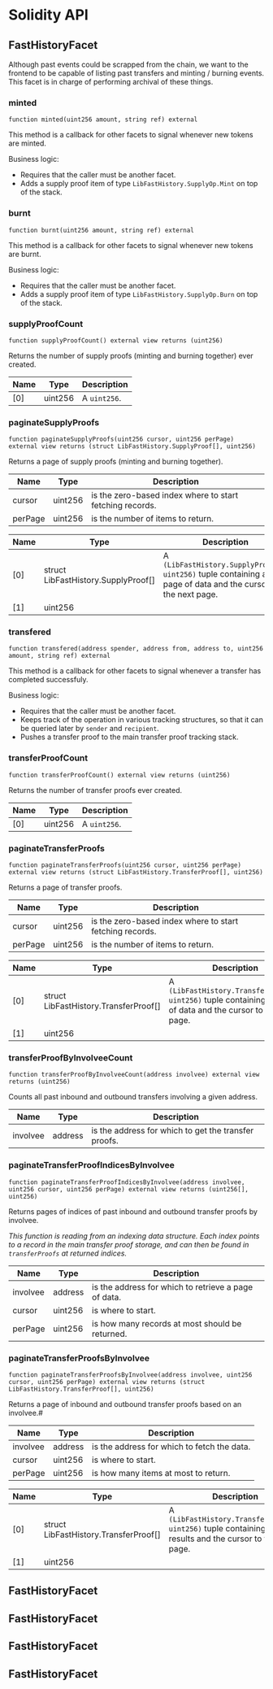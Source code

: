 # Solidity API

## FastHistoryFacet

Although past events could be scrapped from the chain, we want to
the frontend to be capable of listing past transfers and minting / burning events.
This facet is in charge of performing archival of these things.

### minted

```solidity
function minted(uint256 amount, string ref) external
```

This method is a callback for other facets to signal whenever new tokens are minted.

Business logic:
- Requires that the caller must be another facet.
- Adds a supply proof item of type `LibFastHistory.SupplyOp.Mint` on top of the stack.

### burnt

```solidity
function burnt(uint256 amount, string ref) external
```

This method is a callback for other facets to signal whenever new tokens are burnt.

Business logic:
- Requires that the caller must be another facet.
- Adds a supply proof item of type `LibFastHistory.SupplyOp.Burn` on top of the stack.

### supplyProofCount

```solidity
function supplyProofCount() external view returns (uint256)
```

Returns the number of supply proofs (minting and burning together) ever created.

| Name | Type | Description |
| ---- | ---- | ----------- |
| [0] | uint256 | A `uint256`. |

### paginateSupplyProofs

```solidity
function paginateSupplyProofs(uint256 cursor, uint256 perPage) external view returns (struct LibFastHistory.SupplyProof[], uint256)
```

Returns a page of supply proofs (minting and burning together).

| Name | Type | Description |
| ---- | ---- | ----------- |
| cursor | uint256 | is the zero-based index where to start fetching records. |
| perPage | uint256 | is the number of items to return. |

| Name | Type | Description |
| ---- | ---- | ----------- |
| [0] | struct LibFastHistory.SupplyProof[] | A `(LibFastHistory.SupplyProof[], uint256)` tuple containing a page of data and the cursor to the next page. |
| [1] | uint256 |  |

### transfered

```solidity
function transfered(address spender, address from, address to, uint256 amount, string ref) external
```

This method is a callback for other facets to signal whenever a transfer has completed successfuly.

Business logic:
- Requires that the caller must be another facet.
- Keeps track of the operation in various tracking structures, so that it can be queried later by `sender` and `recipient`.
- Pushes a transfer proof to the main transfer proof tracking stack.

### transferProofCount

```solidity
function transferProofCount() external view returns (uint256)
```

Returns the number of transfer proofs ever created.

| Name | Type | Description |
| ---- | ---- | ----------- |
| [0] | uint256 | A `uint256`. |

### paginateTransferProofs

```solidity
function paginateTransferProofs(uint256 cursor, uint256 perPage) external view returns (struct LibFastHistory.TransferProof[], uint256)
```

Returns a page of transfer proofs.

| Name | Type | Description |
| ---- | ---- | ----------- |
| cursor | uint256 | is the zero-based index where to start fetching records. |
| perPage | uint256 | is the number of items to return. |

| Name | Type | Description |
| ---- | ---- | ----------- |
| [0] | struct LibFastHistory.TransferProof[] | A `(LibFastHistory.TransferProof[], uint256)` tuple containing a page of data and the cursor to the next page. |
| [1] | uint256 |  |

### transferProofByInvolveeCount

```solidity
function transferProofByInvolveeCount(address involvee) external view returns (uint256)
```

Counts all past inbound and outbound transfers involving a given address.

| Name | Type | Description |
| ---- | ---- | ----------- |
| involvee | address | is the address for which to get the transfer proofs. |

### paginateTransferProofIndicesByInvolvee

```solidity
function paginateTransferProofIndicesByInvolvee(address involvee, uint256 cursor, uint256 perPage) external view returns (uint256[], uint256)
```

Returns pages of indices of past inbound and outbound transfer proofs by involvee.

_This function is reading from an indexing data structure. Each index points to a record
in the main transfer proof storage, and can then be found in `transferProofs` at returned indices._

| Name | Type | Description |
| ---- | ---- | ----------- |
| involvee | address | is the address for which to retrieve a page of data. |
| cursor | uint256 | is where to start. |
| perPage | uint256 | is how many records at most should be returned. |

### paginateTransferProofsByInvolvee

```solidity
function paginateTransferProofsByInvolvee(address involvee, uint256 cursor, uint256 perPage) external view returns (struct LibFastHistory.TransferProof[], uint256)
```

Returns a page of inbound and outbound transfer proofs based on an involvee.#

| Name | Type | Description |
| ---- | ---- | ----------- |
| involvee | address | is the address for which to fetch the data. |
| cursor | uint256 | is where to start. |
| perPage | uint256 | is how many items at most to return. |

| Name | Type | Description |
| ---- | ---- | ----------- |
| [0] | struct LibFastHistory.TransferProof[] | A `(LibFastHistory.TransferProof[], uint256)` tuple containing the results and the cursor to the next page. |
| [1] | uint256 |  |

## FastHistoryFacet

## FastHistoryFacet

## FastHistoryFacet

## FastHistoryFacet

